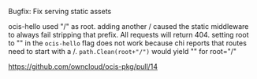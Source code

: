 Bugfix: Fix serving static assets

ocis-hello used "/" as root. adding another / caused the static middleware to always fail stripping that prefix. All requests will return 404.
setting root to "" in the `ocis-hello` flag does not work because chi reports that routes need to start with a /. `path.Clean(root+"/")` would yield "" for root="/"

https://github.com/owncloud/ocis-pkg/pull/14
